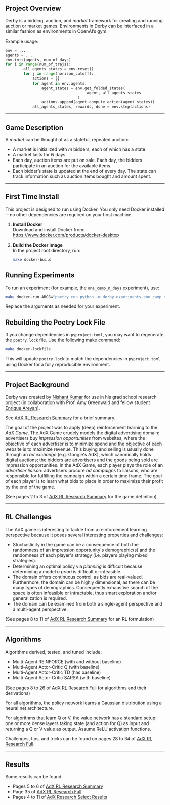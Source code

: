 
## Project Overview

Derby is a bidding, auction, and *market* framework for creating and running auction or market games. Environments in Derby can be interfaced in a similar fashion as environments in OpenAI’s gym.

Example usage:
```python
env = ...
agents = ...
env.init(agents, num_of_days)
for i in range(num_of_trajs):
        all_agents_states = env.reset()
        for j in range(horizon_cutoff):
            actions = []
            for agent in env.agents:
                agent_states = env.get_folded_states(
                                    agent, all_agents_states
                                )
                actions.append(agent.compute_action(agent_states))
            all_agents_states, rewards, done = env.step(actions)
```

---

## Game Description

A *market* can be thought of as a stateful, repeated auction:

-   A market is initialized with *m* bidders, each of which has a state.
-   A market lasts for *N* days.
-   Each day, auction items are put on sale. Each day, the bidders participate in an auction for the available items.
-   Each bidder’s state is updated at the end of every day. The state can track information such as auction items bought and amount spent.

---

## First Time Install

This project is designed to run using Docker. You only need Docker installed—no other dependencies are required on your host machine.

1. **Install Docker**  
    Download and install Docker from:  
    https://www.docker.com/products/docker-desktop

2. **Build the Docker image**  
    In the project root directory, run:
    ```bash
    make docker-build
    ```

## Running Experiments

To run an experiment (for example, the `one_camp_n_days` experiment), use:
```bash
make docker-run ARGS="poetry run python -m derby.experiments.one_camp_n_days <experiment_name> <num_agents> <num_days> <horizon> <learning_rate>"
```
Replace the arguments as needed for your experiment.

## Rebuilding the Poetry Lock File

If you change dependencies in `pyproject.toml`, you may want to regenerate the `poetry.lock` file. Use the following make command:
```bash
make docker-lockfile
```
This will update `poetry.lock` to match the dependencies in `pyproject.toml` using Docker for a fully reproducible environment.

---

## Project Background

Derby was created by [Nishant Kumar](https://github.com/nish-ku-121) for use in his grad school research project (in collaboration with Prof. Amy Greenwald and fellow student [Enrique Areyan](https://github.com/eareyan)).

See [AdX RL Research Summary](https://github.com/nish-ku-121/derby/blob/9b693fe1aeebb2856b6408e202f7fafff28cd80f/AdX%20RL%20Research%20Summary.pdf) for a brief summary.

The goal of the project was to apply (deep) reinforcement learning to the _AdX Game_. The AdX Game crudely models the digital advertising domain: advertisers buy _impression opportunities_ from websites, where the objective of each advertiser is to minimize spend and the objective of each website is to maximize revenue. This buying and selling is usually done through an _ad exchange_ (e.g. Google's AdX), which canonically holds digital auctions; the bidders are advertisers and the goods being sold are impression opportunities. In the AdX Game, each player plays the role of an _advertiser liaison_: advertisers procure _ad campaigns_ to liaisons, who are responsible for fulfilling the campaign within a certain time frame. The goal of each player is to learn what bids to place in order to maximize their profit by the end of the game.

(See pages 2 to 3 of [AdX RL Research Summary](https://github.com/nish-ku-121/derby/blob/9b693fe1aeebb2856b6408e202f7fafff28cd80f/AdX%20RL%20Research%20Summary.pdf) for the game definition)


---

## RL Challenges

The AdX game is interesting to tackle from a reinforcement learning perspective because it poses several interesting properties and challenges:
- Stochasticity in the game can be a consequence of both the randomness of an impression opportunity's demographic(s) and the randomness of each player's strategy (i.e. players playing mixed strategies).
- Determining an optimal policy via _planning_ is difficult because determining a model _a priori_ is difficult or infeasible.
- The domain offers continuous control, as bids are real-valued. Furthermore, the domain can be highly dimensional, as there can be many types of demographics. Consequently exhaustive search of the space is often infeasible or intractable, thus smart exploration and/or generalization is required.
- The domain can be examined from both a single-agent perspective and a multi-agent perspective.

(See pages 8 to 11 of [AdX RL Research Summary](https://github.com/nish-ku-121/derby/blob/9b693fe1aeebb2856b6408e202f7fafff28cd80f/AdX%20RL%20Research%20Summary.pdf) for an RL formulation)


---

## Algorithms

Algorithms derived, tested, and tuned include:
- Multi-Agent REINFORCE (with and without baseline)
- Multi-Agent Actor-Critic Q (with baseline)
- Multi-Agent Actor-Critic TD (has baseline)
- Multi-Agent Actor-Critic SARSA (with baseline)

(See pages 8 to 26 of [AdX RL Research Full](https://github.com/nish-ku-121/derby/blob/9b693fe1aeebb2856b6408e202f7fafff28cd80f/AdX%20RL%20Research%20Full.pdf) for algorithms and their derivations)


For all algorithms, the policy network learns a Gaussian distribution using a neural net architecture.

For algorithms that learn Q or V, the value network has a standard setup: one or more dense layers taking state (and action for Q) as input and returning a Q or V value as output. Assume ReLU activation functions.

Challenges, tips, and tricks can be found on pages 28 to 34 of [AdX RL Research Full](https://github.com/nish-ku-121/derby/blob/9b693fe1aeebb2856b6408e202f7fafff28cd80f/AdX%20RL%20Research%20Full.pdf).

---

## Results

Some results can be found:
- Pages 5 to 6 of [AdX RL Research Summary](https://github.com/nish-ku-121/derby/blob/9b693fe1aeebb2856b6408e202f7fafff28cd80f/AdX%20RL%20Research%20Summary.pdf)
- Page 35 of [AdX RL Research Full](https://github.com/nish-ku-121/derby/blob/9b693fe1aeebb2856b6408e202f7fafff28cd80f/AdX%20RL%20Research%20Full.pdf)
- Pages 4 to 11 of [AdX Research Select Results](https://github.com/nish-ku-121/derby/blob/master/AdX%20RL%20Research%20Select%20Results.pdf)
